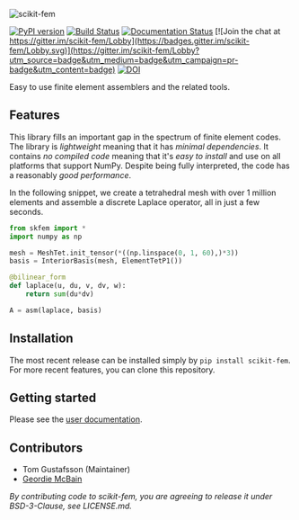 ![scikit-fem](https://github.com/kinnala/scikit-fem/blob/master/skfemlogo.png?raw=true)

[![PyPI version](https://badge.fury.io/py/scikit-fem.svg)](https://badge.fury.io/py/scikit-fem)
[![Build Status](https://travis-ci.com/kinnala/scikit-fem.svg?branch=master)](https://travis-ci.com/kinnala/scikit-fem)
[![Documentation Status](https://readthedocs.org/projects/scikit-fem/badge/?version=latest)](https://scikit-fem.readthedocs.io/en/latest/?badge=latest)
[![Join the chat at https://gitter.im/scikit-fem/Lobby](https://badges.gitter.im/scikit-fem/Lobby.svg)](https://gitter.im/scikit-fem/Lobby?utm_source=badge&utm_medium=badge&utm_campaign=pr-badge&utm_content=badge)
[![DOI](https://zenodo.org/badge/115345426.svg)](https://zenodo.org/badge/latestdoi/115345426)

Easy to use finite element assemblers and the related tools.

## Features

This library fills an important gap in the spectrum of finite element codes.
The library is *lightweight* meaning that it has *minimal dependencies*.
It contains *no compiled code* meaning that it's *easy to install* and
use on all platforms that support NumPy.  Despite being fully interpreted, the
code has a reasonably *good performance*.

In the following snippet, we create a tetrahedral mesh with over 1 million
elements and assemble a discrete Laplace operator, all in just a few seconds.

```python
from skfem import *
import numpy as np

mesh = MeshTet.init_tensor(*((np.linspace(0, 1, 60),)*3))
basis = InteriorBasis(mesh, ElementTetP1())

@bilinear_form
def laplace(u, du, v, dv, w):
    return sum(du*dv)

A = asm(laplace, basis)
```

## Installation

The most recent release can be installed simply by `pip install scikit-fem`.
For more recent features, you can clone this repository.

## Getting started

Please see the [user documentation](https://scikit-fem.readthedocs.io).

## Contributors

- Tom Gustafsson (Maintainer)
- [Geordie McBain](https://github.com/gdmcbain)

*By contributing code to scikit-fem, you are agreeing to release it under BSD-3-Clause, see LICENSE.md.*
